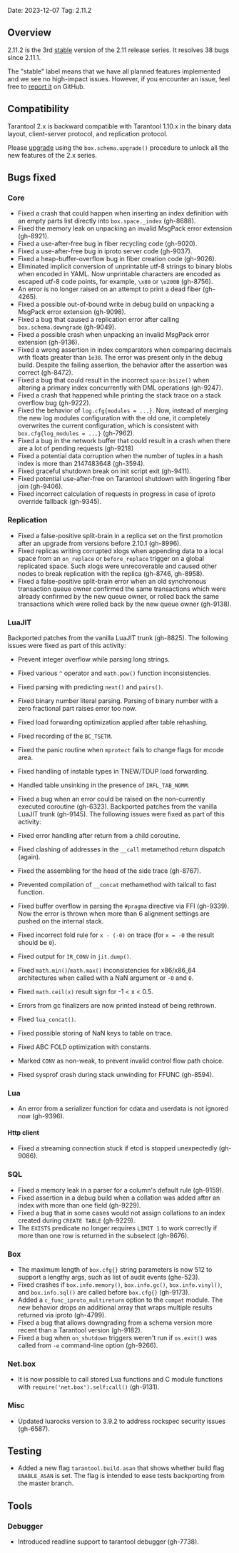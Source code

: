 Date: 2023-12-07
Tag: 2.11.2

## Overview

2.11.2 is the 3rd [stable][release_policy] version of the 2.11 release
series. It resolves 38 bugs since 2.11.1.

The "stable" label means that we have all planned features implemented and we
see no high-impact issues. However, if you encounter an issue, feel free to
[report it][issues] on GitHub.

[release_policy]: https://www.tarantool.io/en/doc/latest/dev_guide/release_management/#release-policy
[issues]: https://github.com/tarantool/tarantool/issues

## Compatibility

Tarantool 2.x is backward compatible with Tarantool 1.10.x in the binary data
layout, client-server protocol, and replication protocol.

Please [upgrade][upgrade] using the `box.schema.upgrade()` procedure to unlock
all the new features of the 2.x series.

[upgrade]: https://www.tarantool.io/en/doc/latest/book/admin/upgrades/

## Bugs fixed

### Core

* Fixed a crash that could happen when inserting an index definition with an
  empty parts list directly into `box.space._index` (gh-8688).
* Fixed the memory leak on unpacking an invalid MsgPack error extension
  (gh-8921).
* Fixed a use-after-free bug in fiber recycling code (gh-9020).
* Fixed a use-after-free bug in iproto server code (gh-9037).
* Fixed a heap-buffer-overflow bug in fiber creation code (gh-9026).
* Eliminated implicit conversion of unprintable utf-8 strings to binary blobs
  when encoded in YAML. Now unprintable characters are encoded as escaped utf-8
  code points, for example, `\x80` or `\u200B` (gh-8756).
* An error is no longer raised on an attempt to print a dead fiber (gh-4265).
* Fixed a possible out-of-bound write in debug build on unpacking a MsgPack
  error extension (gh-9098).
* Fixed a bug that caused a replication error after calling
  `box.schema.downgrade` (gh-9049).
* Fixed a possible crash when unpacking an invalid MsgPack error extension
  (gh-9136).
* Fixed a wrong assertion in index comparators when comparing decimals with
  floats greater than `1e38`. The error was present only in the debug build.
  Despite the failing assertion, the behavior after the assertion was correct
  (gh-8472).
* Fixed a bug that could result in the incorrect `space:bsize()` when altering
  a primary index concurrently with DML operations (gh-9247).
* Fixed a crash that happened while printing the stack trace on a stack
  overflow bug (gh-9222).
* Fixed the behavior of `log.cfg{modules = ...}`. Now, instead of merging the
  new log modules configuration with the old one, it completely overwrites the
  current configuration, which is consistent with `box.cfg{log_modules = ...}`
  (gh-7962).
* Fixed a bug in the network buffer that could result in a crash when there are
  a lot of pending requests (gh-9218)
* Fixed a potential data corruption when the number of tuples in a hash index
  is more than 2147483648 (gh-3594).
* Fixed graceful shutdown break on init script exit (gh-9411).
* Fixed potential use-after-free on Tarantool shutdown with lingering
  fiber join (gh-9406).
* Fixed incorrect calculation of requests in progress in case of iproto
  override fallback (gh-9345).

### Replication

* Fixed a false-positive split-brain in a replica set on the first
  promotion after an upgrade from versions before 2.10.1 (gh-8996).
* Fixed replicas writing corrupted xlogs when appending data to a local space
  from an `on_replace` or `before_replace` trigger on a global replicated space.
  Such xlogs were unrecoverable and caused other nodes to break replication with
  the replica (gh-8746, gh-8958).
* Fixed a false-positive split-brain error when an old synchronous transaction
  queue owner confirmed the same transactions which were already confirmed by
  the new queue owner, or rolled back the same transactions which were rolled
  back by the new queue owner (gh-9138).

### LuaJIT

Backported patches from the vanilla LuaJIT trunk (gh-8825). The following issues
were fixed as part of this activity:

* Prevent integer overflow while parsing long strings.
* Fixed various `^` operator and `math.pow()` function inconsistencies.
* Fixed parsing with predicting `next()` and `pairs()`.
* Fixed binary number literal parsing. Parsing of binary number with a zero
  fractional part raises error too now.
* Fixed load forwarding optimization applied after table rehashing.
* Fixed recording of the `BC_TSETM`.
* Fixed the panic routine when `mprotect` fails to change flags for mcode area.
* Fixed handling of instable types in TNEW/TDUP load forwarding.
* Handled table unsinking in the presence of `IRFL_TAB_NOMM`.
* Fixed a bug when an error could be raised on the non-currently executed
  coroutine (gh-6323).
Backported patches from the vanilla LuaJIT trunk (gh-9145). The following issues
were fixed as part of this activity:

* Fixed error handling after return from a child coroutine.
* Fixed clashing of addresses in the `__call` metamethod return dispatch (again).
* Fixed the assembling for the head of the side trace (gh-8767).
* Prevented compilation of `__concat` methamethod with tailcall to fast
  function.
* Fixed buffer overflow in parsing the `#pragma` directive via FFI (gh-9339).
  Now the error is thrown when more than 6 alignment settings are pushed on the
  internal stack.
* Fixed incorrect fold rule for `x - (-0)` on trace (for `x = -0` the result
  should be `0`).
* Fixed output for `IR_CONV` in `jit.dump()`.
* Fixed `math.min()`/`math.max()` inconsistencies for x86/x86_64 architectures
  when called with a NaN argument or `-0` and `0`.
* Fixed `math.ceil(x)` result sign for -1 < x < 0.5.
* Errors from gc finalizers are now printed instead of being rethrown.
* Fixed `lua_concat()`.
* Fixed possible storing of NaN keys to table on trace.
* Fixed ABC FOLD optimization with constants.
* Marked `CONV` as non-weak, to prevent invalid control flow path choice.
* Fixed sysprof crash during stack unwinding for FFUNC (gh-8594).

### Lua

* An error from a serializer function for cdata and userdata is not ignored now
  (gh-9396).

#### Http client

* Fixed a streaming connection stuck if etcd is stopped
  unexpectedly (gh-9086).

### SQL

* Fixed a memory leak in a parser for a column's default rule (gh-9159).
* Fixed assertion in a debug build when a collation was added after an index
  with more than one field (gh-9229).
* Fixed a bug that in some cases would not assign collations to an index created
  during `CREATE TABLE` (gh-9229).
* The `EXISTS` predicate no longer requires `LIMIT 1` to work correctly if more
  than one row is returned in the subselect (gh-8676).

### Box

* The maximum length of `box.cfg{}` string parameters is now 512 to support a
  lengthy args, such as list of audit events (ghe-523).
* Fixed crashes if `box.info.memory()`, `box.info.gc()`, `box.info.vinyl()`,
  and `box.info.sql()` are called before `box.cfg{}` (gh-9173).
* Added a `c_func_iproto_multireturn` option to the `compat` module. The new
  behavior drops an additional array that wraps multiple results returned via
  iproto (gh-4799).
* Fixed a bug that allows downgrading from a schema version more recent than
  a Tarantool version (gh-9182).
* Fixed a bug when `on_shutdown` triggers weren't run if `os.exit()` was
  called from `-e` command-line option (gh-9266).

### Net.box

* It is now possible to call stored Lua functions and C module functions with
  `require('net.box').self:call()` (gh-9131).

### Misc

* Updated luarocks version to 3.9.2 to address rockspec security issues (gh-6587).

## Testing

* Added a new flag `tarantool.build.asan` that shows whether build
  flag `ENABLE_ASAN` is set. The flag is intended to ease tests
  backporting from the master branch.

## Tools

### Debugger

* Introduced readline support to tarantool debugger (gh-7738).
